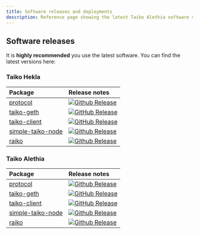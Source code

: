 ```yaml
---
title: Software releases and deployments
description: Reference page showing the latest Taiko Alethia software versions and deployments.
---
```


## Software releases

It is **highly recommended** you use the latest software. You can find the latest versions here:

### Taiko Hekla
| Package                                                                                | Release notes                                                                                                                                                                                     |
| :------------------------------------------------------------------------------------- | :------------------------------------------------------------------------------------------------------------------------------------------------------------------------------------------------ |
| [protocol](https://github.com/taikoxyz/taiko-mono/tree/main/packages/protocol)         | [![Github Release](https://img.shields.io/github/v/release/taikoxyz/taiko-mono?include_prereleases&filter=taiko-alethia-protocol*&label=)](https://github.com/taikoxyz/taiko-mono/blob/main/packages/protocol/CHANGELOG.md)         |
| [taiko-geth](https://github.com/taikoxyz/taiko-geth)                                   | [![GitHub Release](https://img.shields.io/github/v/release/taikoxyz/taiko-geth?include_prereleases&label=)](https://github.com/taikoxyz/taiko-geth/blob/taiko/CHANGELOG.md)                                           |
| [taiko-client](https://github.com/taikoxyz/taiko-mono/tree/main/packages/taiko-client) | [![GitHub Release](https://img.shields.io/github/v/release/taikoxyz/taiko-mono?include_prereleases&filter=taiko-alethia-client*&label=)](https://github.com/taikoxyz/taiko-mono/blob/main/packages/taiko-client/CHANGELOG.md) |
| [simple-taiko-node](https://github.com/taikoxyz/simple-taiko-node/tree/main)           | [![Github Release](https://img.shields.io/github/v/release/taikoxyz/simple-taiko-node?include_prereleases&label=)](https://github.com/taikoxyz/simple-taiko-node/blob/main/CHANGELOG.md)                              |
| [raiko](https://github.com/taikoxyz/raiko/tree/main)                                   | [![Github Release](https://img.shields.io/github/v/release/taikoxyz/raiko?label=)](https://github.com/taikoxyz/raiko/blob/main/CHANGELOG.md)                                                      |

### Taiko Alethia
| Package                                                                                | Release notes                                                                                                                                                                                     |
| :------------------------------------------------------------------------------------- | :------------------------------------------------------------------------------------------------------------------------------------------------------------------------------------------------ |
| [protocol](https://github.com/taikoxyz/taiko-mono/tree/main/packages/protocol)         | [![Github Release](https://img.shields.io/github/v/release/taikoxyz/taiko-mono?filter=taiko-alethia-protocol*&label=)](https://github.com/taikoxyz/taiko-mono/blob/main/packages/protocol/CHANGELOG.md)         |
| [taiko-geth](https://github.com/taikoxyz/taiko-geth)                                   | [![GitHub Release](https://img.shields.io/github/v/release/taikoxyz/taiko-geth?label=)](https://github.com/taikoxyz/taiko-geth/blob/taiko/CHANGELOG.md)                                           |
| [taiko-client](https://github.com/taikoxyz/taiko-mono/tree/main/packages/taiko-client) | [![GitHub Release](https://img.shields.io/github/v/release/taikoxyz/taiko-mono?filter=taiko-alethia-client*&label=)](https://github.com/taikoxyz/taiko-mono/blob/main/packages/taiko-client/CHANGELOG.md) |
| [simple-taiko-node](https://github.com/taikoxyz/simple-taiko-node/tree/main)           | [![Github Release](https://img.shields.io/github/v/release/taikoxyz/simple-taiko-node?include_prereleases&label=)](https://github.com/taikoxyz/simple-taiko-node/blob/main/CHANGELOG.md)                              |
| [raiko](https://github.com/taikoxyz/raiko/tree/main)                                   | [![Github Release](https://img.shields.io/github/v/release/taikoxyz/raiko?label=)](https://github.com/taikoxyz/raiko/blob/main/CHANGELOG.md)                                                      |
